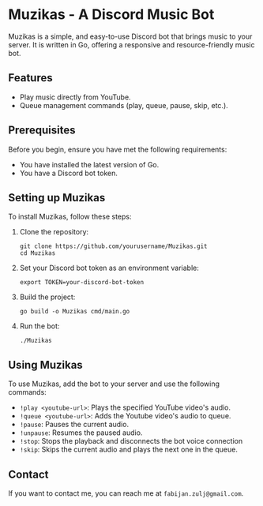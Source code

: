 # Muzikas - A Discord Music Bot

Muzikas is a simple, and easy-to-use Discord bot that brings music to your server. It is written in Go, offering a responsive and resource-friendly music bot.

## Features

- Play music directly from YouTube.
- Queue management commands (play, queue, pause, skip, etc.).

## Prerequisites

Before you begin, ensure you have met the following requirements:

- You have installed the latest version of Go.
- You have a Discord bot token. 

## Setting up Muzikas

To install Muzikas, follow these steps:

1. Clone the repository:
    ```shell
    git clone https://github.com/yourusername/Muzikas.git
    cd Muzikas
    ```

2. Set your Discord bot token as an environment variable:
    ```shell
    export TOKEN=your-discord-bot-token
    ```

3. Build the project:
    ```shell
    go build -o Muzikas cmd/main.go
    ```

4. Run the bot:
    ```shell
    ./Muzikas
    ```

## Using Muzikas

To use Muzikas, add the bot to your server and use the following commands:

- `!play <youtube-url>`: Plays the specified YouTube video's audio.
- `!queue <youtube-url>`: Adds the Youtube video's audio to queue.
- `!pause`: Pauses the current audio.
- `!unpause`: Resumes the paused audio.
- `!stop`: Stops the playback and disconnects the bot voice connection
- `!skip`: Skips the current audio and plays the next one in the queue.

## Contact

If you want to contact me, you can reach me at `fabijan.zulj@gmail.com`.

